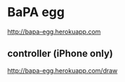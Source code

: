 # BaPA egg
http://bapa-egg.herokuapp.com

## controller (iPhone only)
http://bapa-egg.herokuapp.com/draw

